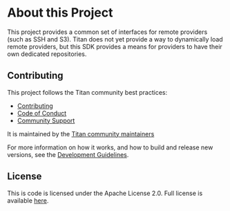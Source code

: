 # About this Project

This project provides a common set of interfaces for remote providers (such
as SSH and S3). Titan does not yet provide a way to dynamically load
remote providers, but this SDK provides a means for providers to have their
own dedicated repositories.

## Contributing

This project follows the Titan community best practices:

  * [Contributing](https://github.com/titan-data/.github/blob/master/CONTRIBUTING.md)
  * [Code of Conduct](https://github.com/titan-data/.github/blob/master/CODE_OF_CONDUCT.md)
  * [Community Support](https://github.com/titan-data/.github/blob/master/SUPPORT.md)

It is maintained by the [Titan community maintainers](https://github.com/titan-data/.github/blob/master/MAINTAINERS.md)

For more information on how it works, and how to build and release new versions,
see the [Development Guidelines](DEVELOPING.md).

## License

This is code is licensed under the Apache License 2.0. Full license is
available [here](./LICENSE).
